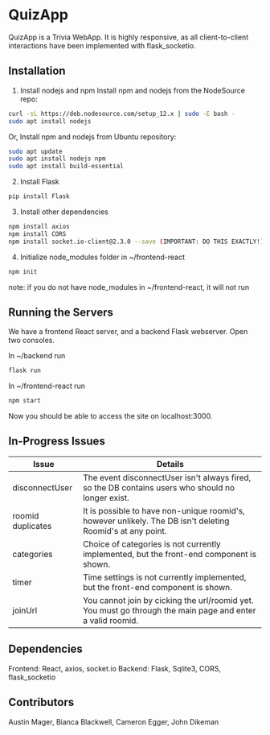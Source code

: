 # QuizApp
QuizApp is a Trivia WebApp. It is highly responsive, as all client-to-client interactions have been implemented with flask_socketio.

## Installation ##
1) Install nodejs and npm
  Install npm and nodejs from the NodeSource repo:
  ```bash
  curl -sL https://deb.nodesource.com/setup_12.x | sudo -E bash -
  sudo apt install nodejs
  ```
  Or, Install npm and nodejs from Ubuntu repository:
  ```bash
  sudo apt update
  sudo apt install nodejs npm
  sudo apt install build-essential
  ```
2) Install Flask
  ```bash
  pip install Flask
  ```
3) Install other dependencies
  ```bash
  npm install axios
  npm install CORS
  npm install socket.io-client@2.3.0 --save (IMPORTANT: DO THIS EXACTLY!)
  ```
4) Initialize node_modules folder in ~/frontend-react
  ```bash
  npm init
  ```
  note: if you do not have node_modules in ~/frontend-react, it will not run

## Running the Servers ##
We have a frontend React server, and a backend Flask webserver. Open two consoles.

In ~/backend run
```bash
flask run
```
In ~/frontend-react run
```bash
npm start
```

Now you should be able to access the site on localhost:3000.

## In-Progress Issues ##

Issue  | Details
------------- | -------------
disconnectUser  | The event disconnectUser isn't always fired, so the DB contains users who should no longer exist.
roomid duplicates  | It is possible to have non-unique roomid's, however unlikely. The DB isn't deleting Roomid's at any point.
categories | Choice of categories is not currently implemented, but the front-end component is shown.
timer | Time settings is not currently implemented, but the front-end component is shown. 
joinUrl | You cannot join by cicking the url/roomid yet. You must go through the main page and enter a valid roomid.

## Dependencies ##
Frontend: React, axios, socket.io
Backend: Flask, Sqlite3, CORS, flask_socketio

## Contributors ##
Austin Mager, Bianca Blackwell, Cameron Egger, John Dikeman

